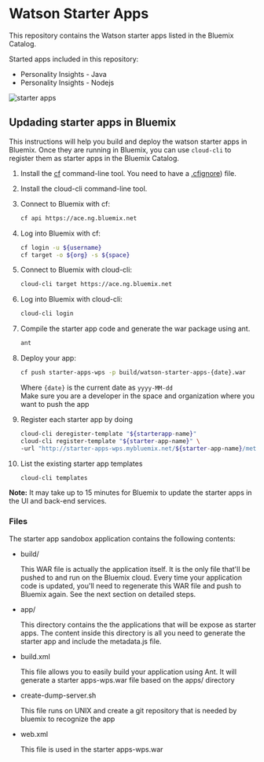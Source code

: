 # Watson Starter Apps
This repository contains the Watson starter apps listed in the Bluemix Catalog.

Started apps included in this repository:
 * Personality Insights - Java
 * Personality Insights - Nodejs  

![starter apps](http://s17.postimg.org/bqcusezfj/Screen_Shot_2015_07_03_at_5_28_11_PM.png)


## Updading starter apps in Bluemix

This instructions will help you build and deploy the watson starter apps in Bluemix. Once they are running in Bluemix, you can use `cloud-cli` to register them as starter apps in the Bluemix Catalog.

1. Install the [cf][cf] command-line tool. You need to have a [.cfignore](.cfignore)) file.
1. Install the cloud-cli command-line tool.
1. Connect to Bluemix with cf:

    ```sh
    cf api https://ace.ng.bluemix.net
    ```

1. Log into Bluemix with cf:

    ```sh
    cf login -u ${username}
    cf target -o ${org} -s ${space}
    ```

1. Connect to Bluemix with cloud-cli:

    ```sh
    cloud-cli target https://ace.ng.bluemix.net
    ```

1. Log into Bluemix with cloud-cli:

    ```sh
    cloud-cli login
    ```
1. Compile the starter app code and generate the war package using ant.

    ```sh
    ant
    ```

1. Deploy your app:
    ```sh
    cf push starter-apps-wps -p build/watson-starter-apps-{date}.war
    ```
    Where `{date}` is the current date as `yyyy-MM-dd`  
    Make sure you are a developer in the space and organization where you want to push the app

1. Register each starter app by doing
    ```sh
    cloud-cli deregister-template "${starterapp-name}"
    cloud-cli register-template "${starter-app-name}" \
    -url "http://starter-apps-wps.mybluemix.net/${starter-app-name}/metadata.json"
    ```

1. List the existing starter app templates
    ```sh
    cloud-cli templates
    ```

**Note:** It may take up to 15 minutes for Bluemix to update the starter apps in the UI and back-end services.

### Files

The starter app sandobox application contains the following contents:

*   build/

    This WAR file is actually the application itself. It is the only file that'll be pushed to and run on the Bluemix cloud. Every time your application code is updated, you'll need to regenerate this WAR file and push to Bluemix again. See the next section on detailed steps.

*   app/

    This directory contains the the applications that will be expose as starter apps. The content inside this directory is all you need to generate the starter app and include the metadata.js file.

*   build.xml

    This file allows you to easily build your application using Ant. It will generate a starter apps-wps.war file based on the apps/ directory

*   create-dump-server.sh

	This file runs on UNIX and create a git repository that is needed by bluemix to recognize the app

*   web.xml

	This file is used in the starter apps-wps.war

[cf]: https://github.com/cloudfoundry/cli

